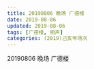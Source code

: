 ```yaml
---
title: 20190806 晚场 广德楼
date: 2019-08-06
updated: 2019-08-06
tags: [广德楼, 相声]
categories: (2019)己亥年场次
---
```

20190806 晚场 广德楼